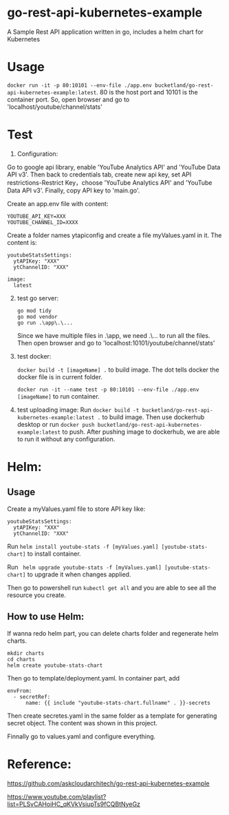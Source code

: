 # go-rest-api-kubernetes-example
A Sample Rest API application written in go, includes a helm chart for Kubernetes



# Usage

   
   `docker run -it -p 80:10101 --env-file ./app.env bucketland/go-rest-api-kubernetes-example:latest`. 80 is the host port and 10101 is the container port. So, open browser and go to 'localhost/youtube/channel/stats'

# Test
1. Configuration:

Go to google api library, enable 'YouTube Analytics API' and 'YouTube Data API v3'. Then back to credentials tab, create new api key, set API restrictions-Restrict Key，choose 'YouTube Analytics API' and 'YouTube Data API v3'. Finally, copy API key to 'main.go'.

Create an app.env file with content:
```
YOUTUBE_API_KEY=XXX
YOUTUBE_CHANNEL_ID=XXXX
```

Create a folder names ytapiconfig and create a file myValues.yaml in it. The content is:
```
youtubeStatsSettings:
  ytAPIKey: "XXX"
  ytChannelID: "XXX"

image:
  latest
```
2. test go server:
    ```
    go mod tidy
    go mod vendor
    go run .\app\.\...
    ```
    Since we have multiple files in .\app\, we need .\\... to run all the files. Then open browser and go to 'localhost:10101/youtube/channel/stats'

3. test docker:
   
    `docker build -t [imageName] .` to build image. The dot tells docker the docker file is in current folder.

    `docker run -it --name test -p 80:10101 --env-file ./app.env [imageName]` to run container.
 
4. test uploading image:
     Run `docker build -t bucketland/go-rest-api-kubernetes-example:latest .` to build image. Then use dockerhub desktop or run `docker push bucketland/go-rest-api-kubernetes-example:latest` to push. After pushing image to dockerhub, we are able to run it without any configuration.

# Helm:
## Usage
Create a myValues.yaml file to store API key like:
```
youtubeStatsSettings:
  ytAPIKey: "XXX"
  ytChannelID: "XXX"
```
 Run `helm install youtube-stats -f [myValues.yaml] [youtube-stats-chart]` to install container.

 Run ` helm upgrade youtube-stats -f [myValues.yaml] [youtube-stats-chart]` to upgrade it when changes applied.

 Then go to powershell run `kubectl get all` and you are able to see all the resource you create.
 
 ## How to use Helm:
 If wanna redo helm part, you can delete charts folder and regenerate helm charts.
 ```
 mkdir charts
 cd charts
 helm create youtube-stats-chart
 ```
 
 Then go to template/deployment.yaml. In container part, add
 
 ```
 envFrom:
   - secretRef:
       name: {{ include "youtube-stats-chart.fullname" . }}-secrets
 ```
 Then create secretes.yaml in the same folder as a template for generating secret object. The content was shown in this project.
 
 Finnally go to values.yaml and configure everything.

# Reference:
https://github.com/askcloudarchitech/go-rest-api-kubernetes-example

https://www.youtube.com/playlist?list=PLSvCAHoiHC_qKVkVsiupTs9fCQBtNyeGz
